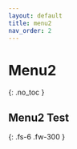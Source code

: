```yaml
---
layout: default
title: menu2
nav_order: 2
---
```




# Menu2

{: .no_toc }



## Menu2 Test

{: .fs-6  .fw-300 }
